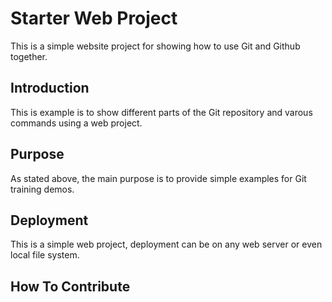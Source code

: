 # Starter Web Project

This is a simple website project for showing how to use Git and Github together.

## Introduction

This is example is to show different parts of the Git repository and varous commands using a web project.

## Purpose

As stated above, the main purpose is to provide simple examples for Git training demos.

## Deployment

This is a simple web project, deployment can be on any web server or even local file system.

## How To Contribute